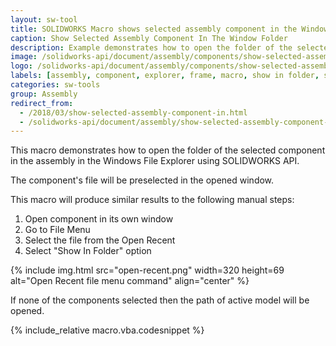 ```yaml
---
layout: sw-tool
title: SOLIDWORKS Macro shows selected assembly component in the Window folder
caption: Show Selected Assembly Component In The Window Folder
description: Example demonstrates how to open the folder of the selected component in the assembly in the Windows File Explorer
image: /solidworks-api/document/assembly/components/show-selected-assembly-component-window-folder/windows-folder-selected-component.png
logo: /solidworks-api/document/assembly/components/show-selected-assembly-component-window-folder/windows-folder-selected-component.svg
labels: [assembly, component, explorer, frame, macro, show in folder, solidworks, solidworks api, utility, vba]
categories: sw-tools
group: Assembly
redirect_from:
  - /2018/03/show-selected-assembly-component-in.html
  - /solidworks-api/document/assembly/show-selected-assembly-component-window-folder
---
```

This macro demonstrates how to open the folder of the selected component in the assembly in the Windows File Explorer using SOLIDWORKS API.

The component's file will be preselected in the opened window.

This macro will produce similar results to the following manual steps:

1. Open component in its own window
1. Go to File Menu
1. Select the file from the Open Recent
1. Select "Show In Folder" option

{% include img.html src="open-recent.png" width=320 height=69 alt="Open Recent file menu command" align="center" %}

If none of the components selected then the path of active model will be opened.

{% include_relative macro.vba.codesnippet %}
